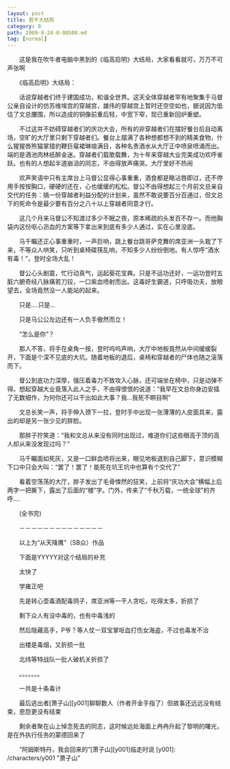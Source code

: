 ```yaml
---
layout: post
title: 若干大结局
category: 0
path: 2009-8-24-0-00500.md
tag: [normal]
---
```


　　这是我在吹牛者电脑中黑到的《临高启明》大结局，大家看看就可，万万不可声张啊

　　《临高启明》大结局：

　　话说穿越者们终于建国成功，和谐全世界。这天全体穿越者罕有地聚集于马督公亲自设计的仿苏维埃宫的穿越宫，雄伟的穿越宫上暂时还空空如也，据说因为低估了文总腰围，所以造成的铜像前重后轻，中宽下窄，现已重新回炉重塑。

　　不过这并不妨碍穿越者们的庆功大会，所有的非穿越者们在摆好餐台后自动离场，空旷的大厅里只剩下穿越者们。餐台上摆满了各种想都想不到的精美食物，什么猩猩唇熊猫掌猎豹鞭巨鼋裙琳琅满目，各种名贵酒水从大厅正中喷泉喷涌而出。端的是酒池肉林纸醉金迷。穿越者们载歌载舞，为十年来穿越大业完美成功欢呼雀跃。也有的人想起半道崩沮的同志，不由得放声痛哭。大厅里好不热闹

　　欢声笑语中只有主席台上马督公显得心事重重，酒食都是略沾唇即过，还不停用手按按胸口，硬硬的还在，心也缓缓的松松。督公不由得想起三个月前文总亲自交代的任务：搞一份穿越者利益分配的计划来，虽然不敢说要百分百通过，但文总下的死命令是最少要有百分之八十以上穿越者同意才行。

　　这几个月来马督公不知渡过多少不眠之夜，原本稀疏的头发百不存一。而他胸袋内这份呕心沥血的方案等下拿出来到底有多少人通过，实在心里没底。

　　马千瞩还正心事重重时，一声巨响，跳上餐台跳哥萨克舞的席亚洲一头栽了下来，不等众人哄笑，只听到桌椅碟筷乱响，不知多少人纷纷倒地。有人惊呼“酒水有毒！”，登时全场大乱！

　　督公心头剧震，忙行动真气，运起葵花宝典。只是不运功还好，一运功登时五脏六腑奇经八脉痛若刀铰，一口紫血喷射而出。这毒好生霸道，只呼吸功夫，放眼望去，全场竟然没一人能站的起来。

　　只是....只是...

　　只是马公公左边还有一人负手傲然而立！

　　“怎么是你”？

　　那人不答，将手在桌角一按，登时呜呜声响，大厅中地板竟然从中间缓缓裂开，下面是个深不见底的大坑。随着地板的退后，桌椅和穿越者的尸体也随之滚落而下。

　　督公到底功力深厚，强压着毒力不致攻入心脉，还可端坐在椅中，只是动弹不得。想起穿越大业竟落入此人之手，不由得恨恨的说道：“我早在文总你身边安插了无数细作，为何你还可以干出如此大事？我...我死不瞑目啊”

　　文总长笑一声，将手伸入颈下一拉，登时手中出现一张薄薄的人皮面具来，露出的却是另一张少见的胖脸。

　　那胖子狞笑道：“我和文总从来没有同时出现过，难道你们这些眼高于顶的高人却从来没发现过吗？”

　　马千瞩面如死灰，又是一口鲜血喷将出来，眼见地板退到自己脚下，意识模糊下口中只会大叫：“罢了！罢了！能死在坑王坑中也算有个交代了”

　　看着空荡荡的大厅，胖子发出了毛骨悚然的狂笑，上前将“庆功大会”横幅上后两字一把撕下，露出了后面的“楼”字。门外，传来了“千秋万载，一统全球”的齐呼....

　　(全书完)

　　－－－－－－－－－－－－－－

　　以上为“从天降鹰”（SB众）作品

　　下面是YYYYY对这个结局的补充

　　太快了

　　学雍正吧

　　先是转心壶毒酒配毒鸽子，席亚洲等一干人贪吃，吃得太多，折损了

　　剩下众人有没中毒的，也有中毒浅的

　　然后隐藏高手，P爷？等人仗一双宝掌呕血打伤女海盗，不过也毒发不治

　　出楼是毒烟，又折损一批

　　北纬等特战队一批人破机关折损了

　　。。。。。。。

　　一共是十条毒计

　　最后逃出者[萧子山][y001]聊聊数人（作者开金手指了）但故事还远远没有结束，恩怨更没有结束

　　剩余者聚在山上悼念死去的同志，这时候远处海面上冉冉升起了黎明的曙光，是在外执行任务的蒙德回来了

　　“阿姆斯特丹，我会回来的”[萧子山][y001]临走时说
[y001]: /characters/y001 "萧子山"
